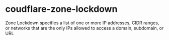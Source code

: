 # coudflare-zone-lockdown
Zone Lockdown specifies a list of one or more IP addresses, CIDR ranges, or networks that are the only IPs allowed to access a domain, subdomain, or URL
